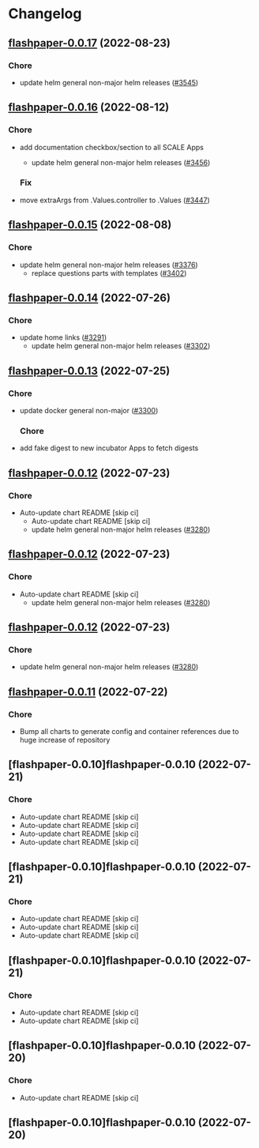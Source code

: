 # Changelog



## [flashpaper-0.0.17](https://github.com/truecharts/charts/compare/flashpaper-0.0.16...flashpaper-0.0.17) (2022-08-23)

### Chore

- update helm general non-major helm releases ([#3545](https://github.com/truecharts/charts/issues/3545))




## [flashpaper-0.0.16](https://github.com/truecharts/charts/compare/flashpaper-0.0.15...flashpaper-0.0.16) (2022-08-12)

### Chore

- add documentation checkbox/section to all SCALE Apps
  - update helm general non-major helm releases ([#3456](https://github.com/truecharts/charts/issues/3456))

  ### Fix

- move extraArgs from .Values.controller to .Values ([#3447](https://github.com/truecharts/charts/issues/3447))




## [flashpaper-0.0.15](https://github.com/truecharts/charts/compare/flashpaper-0.0.14...flashpaper-0.0.15) (2022-08-08)

### Chore

- update helm general non-major helm releases ([#3376](https://github.com/truecharts/charts/issues/3376))
  - replace questions parts with templates ([#3402](https://github.com/truecharts/charts/issues/3402))




## [flashpaper-0.0.14](https://github.com/truecharts/apps/compare/flashpaper-0.0.13...flashpaper-0.0.14) (2022-07-26)

### Chore

- update home links ([#3291](https://github.com/truecharts/apps/issues/3291))
  - update helm general non-major helm releases ([#3302](https://github.com/truecharts/apps/issues/3302))




## [flashpaper-0.0.13](https://github.com/truecharts/apps/compare/flashpaper-0.0.12...flashpaper-0.0.13) (2022-07-25)

### Chore

- update docker general non-major ([#3300](https://github.com/truecharts/apps/issues/3300))

  ### Chore

- add fake digest to new incubator Apps to fetch digests




## [flashpaper-0.0.12](https://github.com/truecharts/apps/compare/flashpaper-0.0.11...flashpaper-0.0.12) (2022-07-23)

### Chore

- Auto-update chart README [skip ci]
  - Auto-update chart README [skip ci]
  - update helm general non-major helm releases ([#3280](https://github.com/truecharts/apps/issues/3280))




## [flashpaper-0.0.12](https://github.com/truecharts/apps/compare/flashpaper-0.0.11...flashpaper-0.0.12) (2022-07-23)

### Chore

- Auto-update chart README [skip ci]
  - update helm general non-major helm releases ([#3280](https://github.com/truecharts/apps/issues/3280))




## [flashpaper-0.0.12](https://github.com/truecharts/apps/compare/flashpaper-0.0.11...flashpaper-0.0.12) (2022-07-23)

### Chore

- update helm general non-major helm releases ([#3280](https://github.com/truecharts/apps/issues/3280))




## [flashpaper-0.0.11](https://github.com/truecharts/apps/compare/flashpaper-0.0.10...flashpaper-0.0.11) (2022-07-22)

### Chore

- Bump all charts to generate config and container references due to huge increase of repository



## [flashpaper-0.0.10]flashpaper-0.0.10 (2022-07-21)

### Chore

- Auto-update chart README [skip ci]
- Auto-update chart README [skip ci]
- Auto-update chart README [skip ci]
- Auto-update chart README [skip ci]



## [flashpaper-0.0.10]flashpaper-0.0.10 (2022-07-21)

### Chore

- Auto-update chart README [skip ci]
- Auto-update chart README [skip ci]
- Auto-update chart README [skip ci]



## [flashpaper-0.0.10]flashpaper-0.0.10 (2022-07-21)

### Chore

- Auto-update chart README [skip ci]
- Auto-update chart README [skip ci]



## [flashpaper-0.0.10]flashpaper-0.0.10 (2022-07-20)

### Chore

- Auto-update chart README [skip ci]



## [flashpaper-0.0.10]flashpaper-0.0.10 (2022-07-20)
